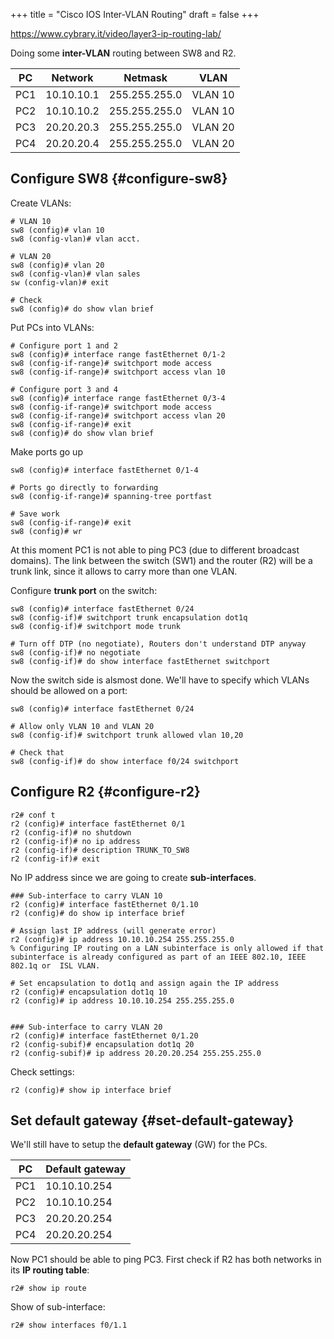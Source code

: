 +++
title = "Cisco IOS Inter-VLAN Routing"
draft = false
+++

<https://www.cybrary.it/video/layer3-ip-routing-lab/>

Doing some **inter-VLAN** routing between SW8 and R2.

| PC  | Network    | Netmask       | VLAN    |
|-----|------------|---------------|---------|
| PC1 | 10.10.10.1 | 255.255.255.0 | VLAN 10 |
| PC2 | 10.10.10.2 | 255.255.255.0 | VLAN 10 |
| PC3 | 20.20.20.3 | 255.255.255.0 | VLAN 20 |
| PC4 | 20.20.20.4 | 255.255.255.0 | VLAN 20 |


## Configure SW8 {#configure-sw8}

Create VLANs:

```text
# VLAN 10
sw8 (config)# vlan 10
sw8 (config-vlan)# vlan acct.

# VLAN 20
sw8 (config)# vlan 20
sw8 (config-vlan)# vlan sales
sw (config-vlan)# exit

# Check
sw8 (config)# do show vlan brief
```

Put PCs into VLANs:

```text
# Configure port 1 and 2
sw8 (config)# interface range fastEthernet 0/1-2
sw8 (config-if-range)# switchport mode access
sw8 (config-if-range)# switchport access vlan 10

# Configure port 3 and 4
sw8 (config)# interface range fastEthernet 0/3-4
sw8 (config-if-range)# switchport mode access
sw8 (config-if-range)# switchport access vlan 20
sw8 (config-if-range)# exit
sw8 (config)# do show vlan brief
```

Make ports go up

```text
sw8 (config)# interface fastEthernet 0/1-4

# Ports go directly to forwarding
sw8 (config-if-range)# spanning-tree portfast

# Save work
sw8 (config-if-range)# exit
sw8 (config)# wr
```

At this moment PC1 is not able to ping PC3 (due to different broadcast domains). The link between the switch (SW1) and the router (R2) will be a trunk link, since it allows to carry more than one VLAN.

Configure **trunk port** on the switch:

```text
sw8 (config)# interface fastEthernet 0/24
sw8 (config-if)# switchport trunk encapsulation dot1q
sw8 (config-if)# switchport mode trunk

# Turn off DTP (no negotiate), Routers don't understand DTP anyway
sw8 (config-if)# no negotiate
sw8 (config-if)# do show interface fastEthernet switchport
```

Now the switch side is alsmost done. We'll have to specify which VLANs should be allowed on a port:

```text
sw8 (config)# interface fastEthernet 0/24

# Allow only VLAN 10 and VLAN 20
sw8 (config-if)# switchport trunk allowed vlan 10,20

# Check that
sw8 (config-if)# do show interface f0/24 switchport
```


## Configure R2 {#configure-r2}

```text
r2# conf t
r2 (config)# interface fastEthernet 0/1
r2 (config-if)# no shutdown
r2 (config-if)# no ip address
r2 (config-if)# description TRUNK_TO_SW8
r2 (config-if)# exit
```

No IP address since we are going to create **sub-interfaces**.

```text
### Sub-interface to carry VLAN 10
r2 (config)# interface fastEthernet 0/1.10
r2 (config)# do show ip interface brief

# Assign last IP address (will generate error)
r2 (config)# ip address 10.10.10.254 255.255.255.0
% Configuring IP routing on a LAN subinterface is only allowed if that  subinterface is already configured as part of an IEEE 802.10, IEEE 802.1q or  ISL VLAN.

# Set encapsulation to dot1q and assign again the IP address
r2 (config)# encapsulation dot1q 10
r2 (config)# ip address 10.10.10.254 255.255.255.0


### Sub-interface to carry VLAN 20
r2 (config)# interface fastEthernet 0/1.20
r2 (config-subif)# encapsulation dot1q 20
r2 (config-subif)# ip address 20.20.20.254 255.255.255.0
```

Check settings:

```text
r2 (config)# show ip interface brief
```


## Set default gateway {#set-default-gateway}

We'll still have to setup the **default gateway** (GW) for the PCs.

| PC  | Default gateway |
|-----|-----------------|
| PC1 | 10.10.10.254    |
| PC2 | 10.10.10.254    |
| PC3 | 20.20.20.254    |
| PC4 | 20.20.20.254    |

Now PC1 should be able to ping PC3. First check if R2 has both networks in its **IP routing table**:

```text
r2# show ip route
```

Show of sub-interface:

```text
r2# show interfaces f0/1.1
```